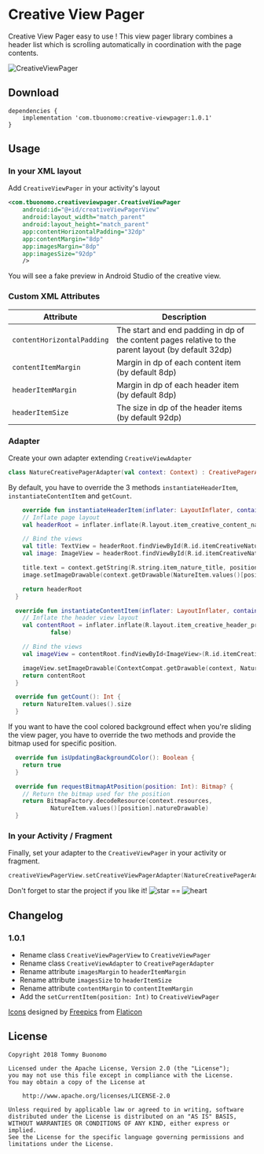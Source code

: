 # Creative View Pager

Creative View Pager easy to use !
This view pager library combines a header list which is scrolling automatically in coordination with the page contents.

![CreativeViewPager](/art/creative-viewpager1.gif)

## Download
```Gradle
dependencies {
    implementation 'com.tbuonomo:creative-viewpager:1.0.1'
}
```

## Usage

### In your XML layout
Add `CreativeViewPager` in your activity's layout
```Xml
<com.tbuonomo.creativeviewpager.CreativeViewPager
    android:id="@+id/creativeViewPagerView"
    android:layout_width="match_parent"
    android:layout_height="match_parent"
    app:contentHorizontalPadding="32dp"
    app:contentMargin="8dp"
    app:imagesMargin="8dp"
    app:imagesSize="92dp"
    />
```
You will see a fake preview in Android Studio of the creative view.

### Custom XML Attributes
| Attribute | Description |
| --- | --- |
| `contentHorizontalPadding` | The start and end padding in dp of the content pages relative to the parent layout (by default 32dp) |
| `contentItemMargin` | Margin in dp of each content item (by default 8dp) |
| `headerItemMargin` | Margin in dp of each header item (by default 8dp) |
| `headerItemSize` | The size in dp of the header items (by default 92dp) |

### Adapter
Create your own adapter extending `CreativeViewAdapter`
```Kotlin
class NatureCreativePagerAdapter(val context: Context) : CreativePagerAdapter
```

By default, you have to override the 3 methods `instantiateHeaderItem`, `instantiateContentItem` and `getCount`.

```Kotlin
    override fun instantiateHeaderItem(inflater: LayoutInflater, container: ViewGroup, position: Int): View {
    // Inflate page layout
    val headerRoot = inflater.inflate(R.layout.item_creative_content_nature, container, false)

    // Bind the views
    val title: TextView = headerRoot.findViewById(R.id.itemCreativeNatureTitle)
    val image: ImageView = headerRoot.findViewById(R.id.itemCreativeNatureImage)

    title.text = context.getString(R.string.item_nature_title, position)
    image.setImageDrawable(context.getDrawable(NatureItem.values()[position].natureDrawable))

    return headerRoot
  }

  override fun instantiateContentItem(inflater: LayoutInflater, container: ViewGroup, position: Int): View {
    // Inflate the header view layout
    val contentRoot = inflater.inflate(R.layout.item_creative_header_profile, container,
            false)

    // Bind the views
    val imageView = contentRoot.findViewById<ImageView>(R.id.itemCreativeImage)

    imageView.setImageDrawable(ContextCompat.getDrawable(context, NatureItem.values()[position].userDrawable))
    return contentRoot
  }

  override fun getCount(): Int {
    return NatureItem.values().size
  }
```

If you want to have the cool colored background effect when you're sliding the view pager, you have to override the two methods and provide the bitmap used for specific position.

```Kotlin
  override fun isUpdatingBackgroundColor(): Boolean {
    return true
  }

  override fun requestBitmapAtPosition(position: Int): Bitmap? {
    // Return the bitmap used for the position
    return BitmapFactory.decodeResource(context.resources,
            NatureItem.values()[position].natureDrawable)
  }
```

### In your Activity / Fragment
Finally, set your adapter to the `CreativeViewPager` in your activity or fragment.
```Kotlin
creativeViewPagerView.setCreativeViewPagerAdapter(NatureCreativePagerAdapter(activity))
```

Don't forget to star the project if you like it! 
![star](https://user-images.githubusercontent.com/15737675/39397370-85f5b294-4afe-11e8-9c02-0dfdf014136a.png)
 == ![heart](https://user-images.githubusercontent.com/15737675/39397367-6e312c2e-4afe-11e8-9fbf-32001b0165a1.png)

## Changelog
### 1.0.1
- Rename class `CreativeViewPagerView` to `CreativeViewPager`
- Rename class `CreativeViewAdapter` to `CreativePagerAdapter`
- Rename attribute `imagesMargin` to `headerItemMargin`
- Rename attribute `imagesSize` to `headerItemSize`
- Rename attribute `contentMargin` to `contentItemMargin`
- Add the `setCurrentItem(position: Int)` to `CreativeViewPager`


[Icons](https://www.flaticon.com/packs/profession-avatars) designed by [Freepics](https://www.flaticon.com/authors/freepik) from [Flaticon](https://www.flaticon.com/)

## License
    Copyright 2018 Tommy Buonomo
    
    Licensed under the Apache License, Version 2.0 (the "License");
    you may not use this file except in compliance with the License.
    You may obtain a copy of the License at
    
        http://www.apache.org/licenses/LICENSE-2.0
    
    Unless required by applicable law or agreed to in writing, software
    distributed under the License is distributed on an "AS IS" BASIS,
    WITHOUT WARRANTIES OR CONDITIONS OF ANY KIND, either express or implied.
    See the License for the specific language governing permissions and
    limitations under the License.
